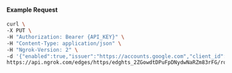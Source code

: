 <!-- Code generated for API Clients. DO NOT EDIT. -->

#### Example Request

```bash
curl \
-X PUT \
-H "Authorization: Bearer {API_KEY}" \
-H "Content-Type: application/json" \
-H "Ngrok-Version: 2" \
-d '{"enabled":true,"issuer":"https://accounts.google.com","client_id":"some-client-id","client_secret":"some-client-secret","scopes":["profile"]}' \
https://api.ngrok.com/edges/https/edghts_2ZGowdtDPuFpDNydwNaRZm83rFG/routes/edghtsrt_2ZGowbOoU84esUW8920yPXIp7WJ/oidc
```
